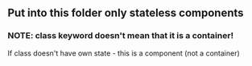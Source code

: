 ## Put into this folder only stateless components

### NOTE: class keyword doesn't mean that it is a container!
If class doesn't have own state - this is a component (not a container)